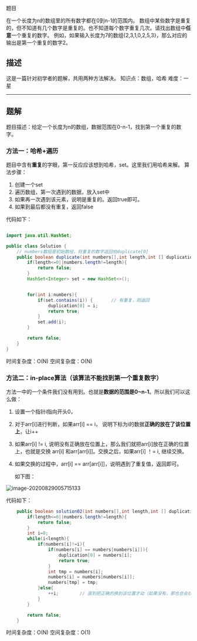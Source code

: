 题目

在一个长度为n的数组里的所有数字都在0到n-1的范围内。 数组中某些数字是重复的，但不知道有几个数字是重复的。也不知道每个数字重复几次。请找出数组中**任意**一个重复的数字。 例如，如果输入长度为7的数组{2,3,1,0,2,5,3}，那么对应的输出是第一个重复的数字2。

## 描述

这是一篇针对初学者的题解，共用两种方法解决。
知识点：数组，哈希
难度：一星

------

## 题解

题目描述：给定一个长度为n的数组，数据范围在0-n-1，找到第一个重复的数字。

### 方法一：哈希+遍历

题目中含有**重复**的字眼，第一反应应该想到哈希，set。这里我们用哈希来解。
算法步骤：

1. 创建一个set
2. 遍历数组，第一次遇到的数据，放入set中
3. 如果再一次遇到该元素，说明是重复的。返回true即可。
4. 如果到最后都没有重复，返回false

代码如下：

```java

import java.util.HashSet;

public class Solution {
    // numbers数组是初始数组，将重复的数字返回给duplicate[0]
    public boolean duplicate(int numbers[],int length,int [] duplication) {
        if(length<=0||numbers.length!=length){
            return false;
        }
        HashSet<Integer> set = new HashSet<>();


        for(int i:numbers){
            if(set.contains(i)) {		// 有重复，则返回
                duplication[0] = i;
                return true;
            }
            set.add(i);
        }

        return false;
    }
}
```

时间复杂度：O(N)
空间复杂度：O(N)

### 方法二：in-place算法（该算法不能找到第一个重复数字）

方法一中的一个条件我们没有用到。也就是**数据的范围是0~n-1**。所以我们可以这么做：

1. 设置一个指针i指向开头0，

2. 对于arr[i]进行判断，如果arr[i] == i， 说明下标为i的数据**正确的放在了该位置上**，让i++

3. 如果arr[i] != i, 说明没有正确放在位置上，那么我们就把arr[i]放在正确的位置上，也就是交换
   arr[i] 和arr[arr[i]]。交换之后，如果arr[i] ！= i, 继续交换。
   
4. 如果交换的过程中，arr[i] == arr[arr[i]]，说明遇到了重复值，返回即可。
   
   如下图： 

![image-20200829005715133](https://gitee.com/zero049/MyNoteImages/raw/master/image-20200829005715133.png)

代码如下：

```java
	public boolean solution02(int numbers[],int length,int [] duplication) {
        if(length<=0||numbers.length!=length){
            return false;
        }
        int i=0;
        while(i<length){
            if(numbers[i]!=i){
                if(numbers[i] == numbers[numbers[i]]){
                    duplication[0] = numbers[i];
                    return true;
                }
                int tmp = numbers[i];
                numbers[i] = numbers[numbers[i]];
                numbers[tmp] = tmp;
            }else{
                ++i;		// 直到把正确的换到该位置才动（如果没有，那也总会找到重复的情况，因为循环一次总会把其中一个数放到正确的位置）
            }
        }

        return false;
    }
```

时间复杂度：O(N)
空间复杂度：O(1)